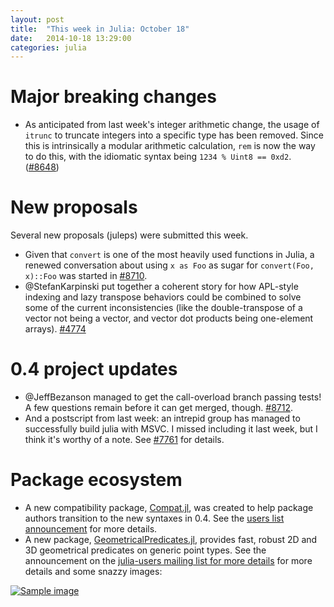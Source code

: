 ```yaml
---
layout: post
title:  "This week in Julia: October 18"
date:   2014-10-18 13:29:00
categories: julia
---
```


# Major breaking changes

* As anticipated from last week's integer arithmetic change, the usage of `itrunc` to truncate integers into a specific type has been removed.  Since this is intrinsically a modular arithmetic calculation, `rem` is now the way to do this, with the idiomatic syntax being `1234 % Uint8 == 0xd2`.  ([#8648](https://github.com/JuliaLang/julia/pull/8648))

# New proposals

Several new proposals (juleps) were submitted this week.

* Given that `convert` is one of the most heavily used functions in Julia, a renewed conversation about using `x as Foo` as sugar for `convert(Foo, x)::Foo` was started in [#8710](https://github.com/JuliaLang/julia/issues/8710).  
* @StefanKarpinski put together a coherent story for how APL-style indexing and lazy transpose behaviors could be combined to solve some of the current inconsistencies (like the double-transpose of a vector not being a vector, and vector dot products being one-element arrays). [#4774](https://github.com/JuliaLang/julia/issues/4774#issuecomment-59422003)

# 0.4 project updates

* @JeffBezanson managed to get the call-overload branch passing tests!  A few questions remain before it can get merged, though.  [#8712](https://github.com/JuliaLang/julia/pull/8712).
* And a postscript from last week: an intrepid group has managed to successfully build julia with MSVC.  I missed including it last week, but I think it's worthy of a note.  See [#7761](https://github.com/JuliaLang/julia/pull/7761) for details.

# Package ecosystem

* A new compatibility package, [Compat.jl](https://groups.google.com/forum/#!searchin/julia-users/compat.jl/julia-users/Fobhly-DPNY/CzXOkJwVjN0J), was created to help package authors transition to the new syntaxes in 0.4.  See the [users list announcement](https://groups.google.com/forum/#!searchin/julia-users/compat.jl/julia-users/Fobhly-DPNY/CzXOkJwVjN0J) for more details.
* A new package, [GeometricalPredicates.jl](https://github.com/skariel/GeometricalPredicates.jl), provides fast, robust 2D and 3D geometrical predicates on generic point types.  See the announcement on the [julia-users mailing list for more details](https://groups.google.com/d/msg/julia-users/oTxuewsKMQw/_k1f5AOJx0sJ) for more details and some snazzy images:

[![Sample image](http://i.imgur.com/Gxaqbnlm.jpg)](http://i.imgur.com/Gxaqbnl.jpg)
